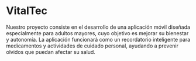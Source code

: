 # VitalTec
Nuestro proyecto consiste en el desarrollo de una aplicación móvil diseñada especialmente para adultos mayores, cuyo objetivo es mejorar su bienestar y autonomía. La aplicación funcionará como un recordatorio inteligente para medicamentos y actividades de cuidado personal, ayudando a prevenir olvidos que puedan afectar su salud.
